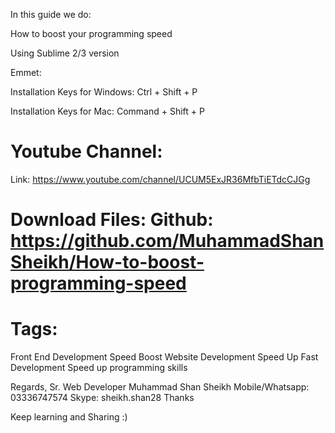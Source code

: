 In this guide we do:

How to boost your programming speed

Using Sublime 2/3 version

Emmet:

Installation Keys for Windows:
Ctrl + Shift + P

Installation Keys for Mac:
Command + Shift + P

Youtube Channel:
=============== 
Link: https://www.youtube.com/channel/UCUM5ExJR36MfbTiETdcCJGg

Download Files:
Github: https://github.com/MuhammadShanSheikh/How-to-boost-programming-speed
=============== 

Tags:
===============
Front End Development Speed Boost
Website Development Speed Up
Fast Development
Speed up programming skills

Regards,
Sr. Web Developer
Muhammad Shan Sheikh
Mobile/Whatsapp: 03336747574
Skype: sheikh.shan28
Thanks 

Keep learning and Sharing :)
